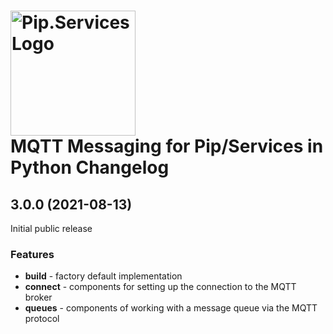 # <img src="https://uploads-ssl.webflow.com/5ea5d3315186cf5ec60c3ee4/5edf1c94ce4c859f2b188094_logo.svg" alt="Pip.Services Logo" width="200"> <br/> MQTT Messaging for Pip/Services in Python Changelog

## <a name="3.0.0"></a> 3.0.0 (2021-08-13)

Initial public release

### Features
* **build** - factory default implementation
* **connect** - components for setting up the connection to the MQTT broker
* **queues** - components of working with a message queue via the MQTT protocol
